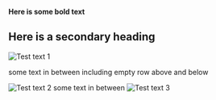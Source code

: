**Here is some bold text**

## Here is a secondary heading

![Test text 1](Sven-vM.github.io/assets/img/crepe.jpg "Title 1")

some text in between including empty row above and below

![Test text 2](Sven-vM.github.io/tree/master/assets/img/two.jpg "Title twosis")
some text in between
![Test text 3](https://github.com/Sven-vM/Sven-vM.github.io/tree/master/assets/img/three.jpg "Titlesis 3")
